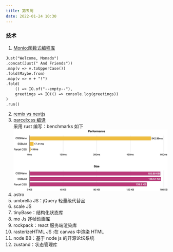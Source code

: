 ```yaml
---
title: 第五周
date: 2022-01-24 10:30
---
```

### 技术
1. [Monio:函数式编程库](https://github.com/getify/monio)<br />
``` 
Just("Welcome, Monads")
.concat(Just(" And Friends"))
.map(v => v.toUpperCase())
.fold(Maybe.from)
.map(v => v + "!")
.fold(
    () => IO.of("--empty--"),
    greetings => IO(() => console.log(greetings))
)
.run()
```
2. [remix vs nextjs]()<br />
3. [parcel:css 编译](https://github.com/parcel-bundler/parcel-css)<br />
采用 rust 编写：benchmarks 如下
![](./_image/2022-01-24/2022-01-24-13-01-33@2x.jpg)
4. astro
5. umbrella JS：jQuery 轻量级代替品
6. scale JS
7. tinyBase：结构化状态库
8. mo Js 逐帧动画库
9. rockpack：react 服务端渲染库
10. rasterizeHTML JS :在 canvas 中渲染 HTML
11. node BB：基于 node js 的开源论坛系统
12. zustand：状态管理库